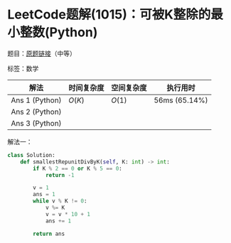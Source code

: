 # LeetCode题解(1015)：可被K整除的最小整数(Python)

题目：[原题链接](https://leetcode-cn.com/problems/smallest-integer-divisible-by-k/)（中等）

标签：数学

| 解法           | 时间复杂度 | 空间复杂度 | 执行用时      |
| -------------- | ---------- | ---------- | ------------- |
| Ans 1 (Python) | $O(K)$     | $O(1)$     | 56ms (65.14%) |
| Ans 2 (Python) |            |            |               |
| Ans 3 (Python) |            |            |               |

解法一：

```python
class Solution:
    def smallestRepunitDivByK(self, K: int) -> int:
        if K % 2 == 0 or K % 5 == 0:
            return -1

        v = 1
        ans = 1
        while v % K != 0:
            v %= K
            v = v * 10 + 1
            ans += 1

        return ans
```

